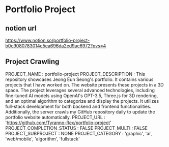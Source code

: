 # Portfolio Project


## notion url
https://www.notion.so/portfolio-project-b0c9080783014e5ea696da2ed9ac6972?pvs=4


## Project Crawling

PROJECT_NAME : portfolio-project
PROJECT_DESCRIPTION : This repository showcases Jeong Eun Seong's portfolio. It contains various projects that I have worked on. The website presents these projects in a 3D space. The project leverages several advanced technologies, including fine-tuned AI models using OpenAI's GPT-3.5, Three.js for 3D rendering, and an optimal algorithm to categorize and display the projects. It utilizes full-stack development for both backend and frontend functionalities. Additionally, the server crawls my GitHub repository daily to update the portfolio website automatically. 
PROJECT_URL : 'https://github.com/Tyranno-Rex/portfolio-project'
PROJECT_COMPLETION_STATUS : FALSE
PROJECT_MULTI : FALSE
PROJECT_SUBPROJECT : NONE
PROJECT_CATEGORY : 'graphic', 'ai', 'web/mobile', 'algorithm', 'fullstack'
